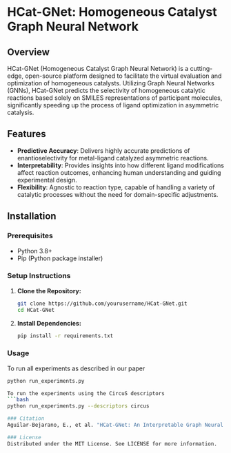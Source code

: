 # HCat-GNet: Homogeneous Catalyst Graph Neural Network

## Overview
HCat-GNet (Homogeneous Catalyst Graph Neural Network) is a cutting-edge, open-source platform designed to facilitate the virtual evaluation and optimization of homogeneous catalysts. Utilizing Graph Neural Networks (GNNs), HCat-GNet predicts the selectivity of homogeneous catalytic reactions based solely on SMILES representations of participant molecules, significantly speeding up the process of ligand optimization in asymmetric catalysis.

## Features
- **Predictive Accuracy**: Delivers highly accurate predictions of enantioselectivity for metal-ligand catalyzed asymmetric reactions.
- **Interpretability**: Provides insights into how different ligand modifications affect reaction outcomes, enhancing human understanding and guiding experimental design.
- **Flexibility**: Agnostic to reaction type, capable of handling a variety of catalytic processes without the need for domain-specific adjustments.

## Installation

### Prerequisites
- Python 3.8+
- Pip (Python package installer)

### Setup Instructions
1. **Clone the Repository:**
   ```bash
   git clone https://github.com/yourusername/HCat-GNet.git
   cd HCat-GNet

2. **Install Dependencies:**
   ```bash
   pip install -r requirements.txt

### Usage
To run all experiments as described in our paper
   ```bash
   python run_experiments.py

To run the experiments using the CircuS descriptors
   ```bash
   python run_experiments.py --descriptors circus

### Citation
Aguilar-Bejarano, E., et al. "HCat-GNet: An Interpretable Graph Neural Network for Catalysis Optimization." (Year). Journal/Conference. DOI.

### License
Distributed under the MIT License. See LICENSE for more information.




   







